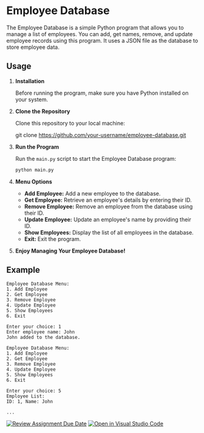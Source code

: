 

# Employee Database

The Employee Database is a simple Python program that allows you to manage a list of employees.
You can add, get names, remove, and update employee records using this program.
It uses a JSON file as the database to store employee data.

## Usage

1. **Installation**

   Before running the program, make sure you have Python installed on your system.

2. **Clone the Repository**

   Clone this repository to your local machine:

   git clone https://github.com/your-username/employee-database.git
 


3. **Run the Program**

   Run the `main.py` script to start the Employee Database program:

   ```bash
   python main.py
   ```

4. **Menu Options**

   - **Add Employee:** Add a new employee to the database.
   - **Get Employee:** Retrieve an employee's details by entering their ID.
   - **Remove Employee:** Remove an employee from the database using their ID.
   - **Update Employee:** Update an employee's name by providing their ID.
   - **Show Employees:** Display the list of all employees in the database.
   - **Exit:** Exit the program.

5. **Enjoy Managing Your Employee Database!**

## Example

```plaintext
Employee Database Menu:
1. Add Employee
2. Get Employee
3. Remove Employee
4. Update Employee
5. Show Employees
6. Exit

Enter your choice: 1
Enter employee name: John
John added to the database.

Employee Database Menu:
1. Add Employee
2. Get Employee
3. Remove Employee
4. Update Employee
5. Show Employees
6. Exit

Enter your choice: 5
Employee List:
ID: 1, Name: John

...
```



[![Review Assignment Due Date](https://classroom.github.com/assets/deadline-readme-button-24ddc0f5d75046c5622901739e7c5dd533143b0c8e959d652212380cedb1ea36.svg)](https://classroom.github.com/a/sq-hGWNw)
[![Open in Visual Studio Code](https://classroom.github.com/assets/open-in-vscode-718a45dd9cf7e7f842a935f5ebbe5719a5e09af4491e668f4dbf3b35d5cca122.svg)](https://classroom.github.com/online_ide?assignment_repo_id=12696629&assignment_repo_type=AssignmentRepo)
